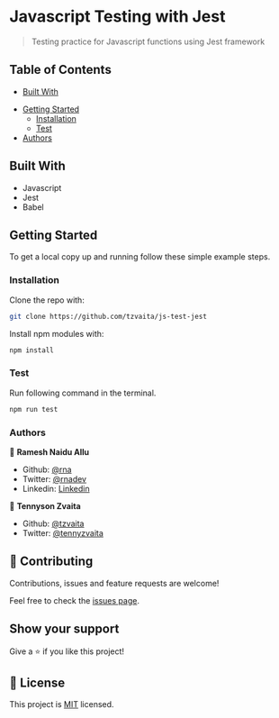 # Javascript Testing with Jest

> Testing practice for Javascript functions using Jest framework

## Table of Contents

<!-- - [Features](#features) -->
- [Built With](#built-with)
<!-- - [Live Demo](#live-demo) -->
- [Getting Started](#getting-started)
  - [Installation](#installation)
  - [Test](#test)
- [Authors](#authors)

## Built With

- Javascript
- Jest
- Babel

<!-- ## Live Demo -->


## Getting Started

To get a local copy up and running follow these simple example steps.

<!-- ### Prerequisites -->

<!-- ### Setup -->

### Installation

Clone the repo with:

```sh
git clone https://github.com/tzvaita/js-test-jest
```

Install npm modules with:

```sh
npm install
```

### Test

Run following command in the terminal.

```sh
npm run test
```
<!-- ## Roadmap -->

<!-- ### Deployment -->

### Authors

👤 **Ramesh Naidu Allu**

- Github: [@rna](https://github.com/rna)
- Twitter: [@rnadev](https://twitter.com/rnadev)
- Linkedin: [Linkedin](https://linkedin.com/in/ramesh-naidu)

👤 **Tennyson Zvaita**

- Github: [@tzvaita](https://github.com/tzvaita)
- Twitter: [@tennyzvaita](https://twitter.com/tennyzvaita)

## 🤝 Contributing

Contributions, issues and feature requests are welcome!

Feel free to check the [issues page](issues/).

## Show your support

Give a ⭐️ if you like this project!

<!-- ## Acknowledgments -->

## 📝 License

This project is [MIT](lic.url) licensed.